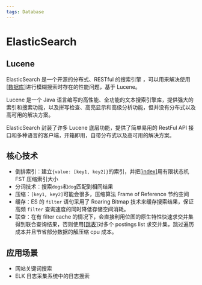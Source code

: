 ```yaml
---
tags: Database
---
```


# ElasticSearch

## Lucene

ElasticSearch 是一个开源的分布式、RESTful 的搜索引擎 ，可以用来解决使用[[数据库]]进行模糊搜索时存在的性能问题，基于 Lucene。

Lucene 是一个 Java 语言编写的高性能、全功能的文本搜索引擎库，提供强大的索引和搜索功能，以及拼写检查、高亮显示和高级分析功能，但并没有分布式以及高可用的解决方案。

ElasticSearch 封装了许多 Lucene 底层功能，提供了简单易用的 RestFul API 接口和多种语言的客户端，开箱即用，自带分布式以及高可用的解决方案。

## 核心技术

- 倒排索引：建立`{value: [key1, key2]}`的索引，并把[[index]]用有限状态机 FST 压缩索引大小
- 分词技术：搜索`dogs`和`dog`匹配到相同结果
- 压缩：`[key1, key2]`可能会很多，压缩算法 Frame of Reference 节约空间
- 缓存：ES 的 `filter` 语句采用了 Roaring Bitmap 技术来缓存搜索结果，保证高频 `filter` 查询速度的同时降低存储空间消耗。
- 联查：在有 filter cache 的情况下，会直接利用位图的原生特性快速求交并集得到联合查询结果，否则使用[[跳表]]对多个 postings list 求交并集，跳过遍历成本并且节省部分数据的解压缩 cpu 成本。

## 应用场景

- 网站关键词搜索
- ELK 日志采集系统中的日志搜索

[//begin]: # "Autogenerated link references for markdown compatibility"
[数据库]: ../数据库.md "数据库"
[index]: <../database systems/index.md> "索引"
[跳表]: ../../algorithm/data_structure/跳表.md "跳表"
[//end]: # "Autogenerated link references"
